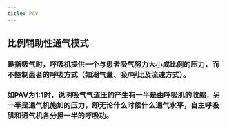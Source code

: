 ```yaml
---
title: PAV
---
```


## 比例辅助性通气模式
### 是指吸气时，呼吸机提供一个与患者吸气努力大小成比例的压力，而不控制患者的呼吸方式（如潮气量、吸/呼比及流速方式）。
### 如PAV为1:1时，说明吸气气道压的产生有一半是由呼吸肌的收缩，另一半是通气机施加的压力，即无论什么时候什么通气水平，自主呼吸肌和通气机各分担一半的呼吸功。
